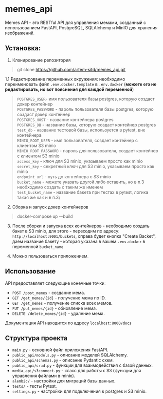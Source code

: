 # memes_api

Memes API - это RESTful API для управления мемами, созданный с использованием FastAPI, PostgreSQL, SQLAlchemy и MinIO для хранения изображений.

## Установка:

1. Клонирование репозитория

> git clone https://github.com/artem-sitd/memes_api.git

1.1 Редактирование переменных окружения:
необходимо переименовать файл `.env.docker.template` в `.env.docker` (**можете его не редактировать, но вот пояснения
для каждой переменной**)
> `POSTGRES_USER`- имя пользователя базы postgres, которую создаст докер контейнер \
`POSTGRES_PASSWORD` - пароль пользователя базы postgres, которую создаст докер контейнер \
`POSTGRES_HOST` - название контейнера postgres\
`POSTGRES_DB` - название базы, которую создаст контейнер postgres\
`test_db` - название тестовой базы, используется в pytest, вне контейнера\
`MINIO_ROOT_USER` - имя пользователя, создает контейнер с клиентом S3 minio\
`MINIO_ROOT_PASSWORD` - пароль для пользователя, создает контейнер с клиентом S3 minio\
`access_key` - ключ для S3 minio, указываем просто как minio\
`secret_key` - секретный ключ для S3 minio, указываем просто как minio\
`endpoint_url` - путь до контейнера с S3 minio\
`bucket_name` - можете указать другой либо оставить, но в п.3 необходимо создать с таким же именем\
`test_bucket_name` - название бакета при тестах в pytest, логика такая же как и в п.3\

2. Сборка и запуск докер контейнеров

> docker-compose up --build

3. После сборки и запуска всех контейнеров - необходимо создать бакет в S3 minio,
   для этого - переходим по адресу: `http://localhost:9001/buckets`, справа будет кнопка "Create Backet",
   даем название бакету - которая указана в вашем `.env.docker` в переменной `bucket_name`

4. Можно пользоваться приложением.

## Использование

API предоставляет следующие конечные точки:

- `POST /post_memes` - создание мема.
- `GET /get_memes/{id}` - получение мема по ID.
- `GET /get_memes` - получение списка всех мемов.
- `PUT /put_memes/{id}` - обновление мема.
- `DELETE /delete_memes/{id}` - удаление мема.

Документация API находится по адресу `localhost:8000/docs`

## Структура проекта

- `main.py` - основной файл приложения FastAPI.
- `public_api/models.py` - описание моделей SQLAlchemy.
- `public_api/schemas.py` - описание Pydantic схем.
- `public_api/crud.py` - функции для взаимодействия с базой данных.
- `media_api/s3connect.py` - класс для работы с S3 (функции для управления файлами в minio).
- `alembic/` - настройки для миграций базы данных.
- `tests/` - тесты Pytest.
- `settings.py` - настройки для подключения к postgres и S3 minio.
